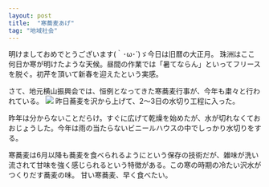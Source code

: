 ```yaml
---
layout: post
title:  "寒蕎麦あげ"
tag: "地域社会"
---
```


明けましておめでとうございます(｀･ω･´)ゞ今日は旧暦の大正月。
珠洲はここ何日か寒が明けたような天候。昼間の作業では「暑てならん」といってフリースを脱ぐ。初芹を頂いて新春を迎えたという実感。


さて、地元横山振興会では、恒例となってきた寒蕎麦行事が、今年も粛々と行われている。
![](https://kobapan.com/f/12227706053_4e5868ffaa.jpg)
昨日蕎麦を沢から上げて、2～3日の水切り工程に入った。


昨年は分からないことだらけ。すぐに広げて乾燥を始めたが、水が切れなくておおじょうした。今年は雨の当たらないビニールハウスの中でしっかり水切りをする。


寒蕎麦は6月以降も蕎麦を食べられるようにという保存の技術だが、雑味が洗い流されて甘味を強く感じられるという特徴がある。この寒の時期の冷たい沢水がつくりだす蕎麦の味。
甘い寒蕎麦、早く食べたい。


